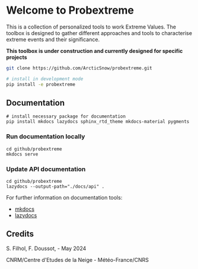 # Welcome to Probextreme

This is a collection of personalized tools to work Extreme Values. The toolbox is designed to gather different approaches and tools to characterise extreme events and their significance. 

**This toolbox is under construction and currently designed for specific projects**

```bash
git clone https://github.com/ArcticSnow/probextreme.git

# install in development mode
pip install -e probextreme
```

## Documentation 

```commandline
# install necessary package for documentation
pip install mkdocs lazydocs sphinx_rtd_theme mkdocs-material pygments
```

### Run documentation locally
```commandline
cd github/probextreme
mkdocs serve
```

### Update API documentation
```commandline
cd github/probextreme
lazydocs --output-path="./docs/api" .
```
For further information on documentation tools:
- [mkdocs](https://www.mkdocs.org/)
- [lazydocs](https://github.com/ml-tooling/lazydocs)

## Credits

S. Filhol, F. Doussot, - May 2024

CNRM/Centre d'Etudes de la Neige - Météo-France/CNRS